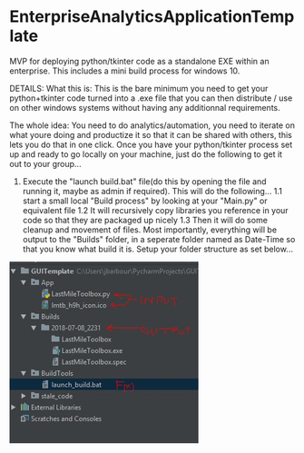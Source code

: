 # EnterpriseAnalyticsApplicationTemplate
MVP for deploying python/tkinter code as a standalone EXE within an enterprise. 
This includes a mini build process for windows 10. 


DETAILS:
What this is: This is the bare minimum you need to get your python+tkinter code turned into a .exe file that you can then distribute / use on other windows systems without having any additionnal requirements.

The whole idea:
You need to do analytics/automation, you need to iterate on what youre doing and productize it so that it can be shared with others, this lets you do that in one click. Once you have your python/tkinter process set up and ready to go locally on your machine, just do the following to get it out to your group...

1. Execute the "launch build.bat" file(do this by opening the file and running it, maybe as admin if required). This will do the following...
  1.1 start a small local "Build process" by  looking at your "Main.py" or equivalent file
  1.2 It will recursively copy libraries you reference in your code so that they are packaged up nicely
  1.3 Then it will do some cleanup and movement of files. Most importantly, everything will be output to the "Builds" folder, in a seperate folder named as Date-Time so that you know what build it is. Setup your folder structure as set below...

![alt text](https://raw.githubusercontent.com/jbarbour3/EnterpriseAnalyticsApplicationTemplate/master/Capture.JPG)
